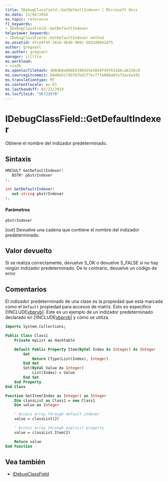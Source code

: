 ```yaml
---
title: IDebugClassField::GetDefaultIndexer | Microsoft Docs
ms.date: 11/04/2016
ms.topic: reference
f1_keywords:
- IDebugClassField::GetDefaultIndexer
helpviewer_keywords:
- IDebugClassField::GetDefaultIndexer method
ms.assetid: 47ce4f45-3816-4b40-909c-5032d0692d75
author: gregvanl
ms.author: gregvanl
manager: jillfra
ms.workload:
- vssdk
ms.openlocfilehash: d884b8e066b539b925e50d4f49f65168ca6156c0
ms.sourcegitcommit: b0d8e61745f67bd1f7ecf7fe080a0fe73ac6a181
ms.translationtype: MT
ms.contentlocale: es-ES
ms.lasthandoff: 02/22/2019
ms.locfileid: "56723570"
---
```

# <a name="idebugclassfieldgetdefaultindexer"></a>IDebugClassField::GetDefaultIndexer
Obtiene el nombre del indizador predeterminado.

## <a name="syntax"></a>Sintaxis

```cpp
HRESULT GetDefaultIndexer( 
   BSTR* pbstrIndexer
);
```

```csharp
int GetDefaultIndexer(
   out string pbstrIndexer
);
```

#### <a name="parameters"></a>Parámetros
 `pbstrIndexer`

 [out] Devuelve una cadena que contiene el nombre del indizador predeterminado.

## <a name="return-value"></a>Valor devuelto
 Si se realiza correctamente, devuelve S_OK o devuelve S_FALSE si no hay ningún indizador predeterminado. De lo contrario, devuelve un código de error.

## <a name="remarks"></a>Comentarios
 El indizador predeterminado de una clase es la propiedad que está marcada como el `Default` propiedad para accesos de matriz. Esto es específico [!INCLUDE[vbprvb](../../../code-quality/includes/vbprvb_md.md)]. Este es un ejemplo de un indizador predeterminado declarado en [!INCLUDE[vbprvb](../../../code-quality/includes/vbprvb_md.md)] y cómo se utiliza.

```vb
Imports System.Collections;

Public Class Class1
    Private myList as Hashtable

    Default Public Property Item(ByVal Index As Integer) As Integer
        Get
            Return CType(List(Index), Integer)
        End Get
        Set(ByVal Value As Integer)
            List(Index) = Value
        End Set
    End Property
End Class

Function GetItem(Index as Integer) as Integer
    Dim classList as Class1 = new Class1
    Dim value as Integer

    ' Access array through default indexer
    value = classList(2)

    ' Access array through explicit property
    value = classList.Item(2)

    Return value
End Function
```

## <a name="see-also"></a>Vea también
- [IDebugClassField](../../../extensibility/debugger/reference/idebugclassfield.md)
